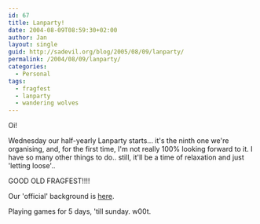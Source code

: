 ```yaml
---
id: 67
title: Lanparty!
date: 2004-08-09T08:59:30+02:00
author: Jan
layout: single
guid: http://sadevil.org/blog/2005/08/09/lanparty/
permalink: /2004/08/09/lanparty/
categories:
  - Personal
tags:
  - fragfest
  - lanparty
  - wandering wolves
---
```

Oi!

Wednesday our half-yearly Lanparty starts... it's the ninth one we're organising, and, for the first time, I'm not really 100% looking forward to it. I have so many other things to do.. still, it'll be a time of relaxation and just 'letting loose'.. 

GOOD OLD FRAGFEST!!!!

Our 'official' background is <a href="http://users.pandora.be/spyclone/summerlan04-1280.jpg" target="_blank">here</a>.

Playing games for 5 days, 'till sunday. w00t.